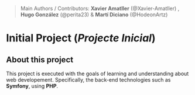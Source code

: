 > Main Authors / Contributors: **Xavier Amatller** (@Xavier-Amatller) , **Hugo González** (@perita23) & **Martí Diciano** (@HodeonArtz)
# Initial Project (*Projecte Inicial*)

## About this project

This project is executed with the goals of learning and understanding about web developement. Specifically, the back-end technologies such as **Symfony**, using **PHP**.
